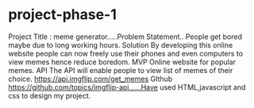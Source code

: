 # project-phase-1
Project Title : meme generator.....Problem Statement.. People get bored maybe due to long working hours. Solution By developing this online website people can now freely use their phones and even computers to view memes hence reduce boredom. MVP Online website for popular memes. API The API will enable people to view list of memes of their choice. https://api.imgflip.com/get_memes GIthub https://github.com/topics/imgflip-api......Have used HTML,javascript and css to design my project.
